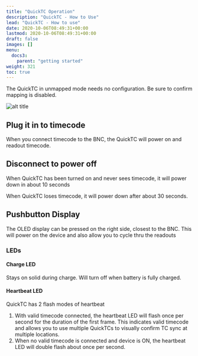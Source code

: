 ```yaml
---
title: "QuickTC Operation"
description: "QuickTC - How to Use"
lead: "QuickTC - How to use"
date: 2020-10-06T08:49:31+00:00
lastmod: 2020-10-06T08:49:31+00:00
draft: false
images: []
menu:
  docs3:
    parent: "getting started"
weight: 321
toc: true
---
```


The QuickTC in unmapped mode needs no configuration. Be sure to confirm mapping is disabled.

<img src="/images/s32/s32overview.png" title="QuickTC In Action" alt="alt title"/>

## Plug it in to timecode

When you connect timecode to the BNC, the QuickTC will power on and readout timecode.

## Disconnect to power off

When QuickTC has been turned on and never sees timecode, it will power down in about 10 seconds

When QuickTC loses timecode, it will power down after about 30 seconds.

## Pushbutton Display

The OLED display can be pressed on the right side, closest to the BNC. This will power on the device and also allow you to cycle thru the readouts

### LEDs

#### Charge LED

Stays on solid during charge. Will turn off when battery is fully charged.

#### Heartbeat LED

QuickTC has 2 flash modes of heartbeat

1. With valid timecode connected, the heartbeat LED will flash once per second for the duration of the first frame. This indicates valid timecode and allows you to use multiple QuickTCs to visually confirm TC sync at multiple locations.
2. When no valid timecode is connected and device is ON, the heartbeat LED will double flash about once per second.
